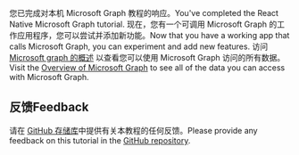 <!-- markdownlint-disable MD002 MD041 -->

<span data-ttu-id="36988-101">您已完成对本机 Microsoft Graph 教程的响应。</span><span class="sxs-lookup"><span data-stu-id="36988-101">You've completed the React Native Microsoft Graph tutorial.</span></span> <span data-ttu-id="36988-102">现在，您有一个可调用 Microsoft Graph 的工作应用程序，您可以尝试并添加新功能。</span><span class="sxs-lookup"><span data-stu-id="36988-102">Now that you have a working app that calls Microsoft Graph, you can experiment and add new features.</span></span> <span data-ttu-id="36988-103">访问 [Microsoft graph 的概述](/graph/overview) 以查看您可以使用 Microsoft Graph 访问的所有数据。</span><span class="sxs-lookup"><span data-stu-id="36988-103">Visit the [Overview of Microsoft Graph](/graph/overview) to see all of the data you can access with Microsoft Graph.</span></span>

## <a name="feedback"></a><span data-ttu-id="36988-104">反馈</span><span class="sxs-lookup"><span data-stu-id="36988-104">Feedback</span></span>

<span data-ttu-id="36988-105">请在 [GitHub 存储库](https://github.com/microsoftgraph/msgraph-training-react-native)中提供有关本教程的任何反馈。</span><span class="sxs-lookup"><span data-stu-id="36988-105">Please provide any feedback on this tutorial in the [GitHub repository](https://github.com/microsoftgraph/msgraph-training-react-native).</span></span>
